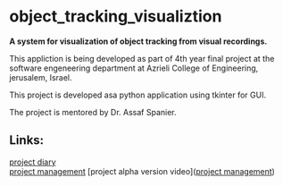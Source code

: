 # object_tracking_visualiztion
**A system for visualization of object tracking from visual recordings.**

This appliction is being developed as part of 4th year final project at the software engeneering department at Azrieli College of Engineering, jerusalem, Israel.

This project is developed asa python application using tkinter for GUI.

The project is mentored by Dr. Assaf Spanier.

## Links:
[project diary](https://github.com/noamip/object_tracking_visualization/wiki/Diary)<br/>
[project management](https://github.com/noamip/object_tracking_visualization/projects/1)
[project alpha version video]([project management](https://github.com/noamip/object_tracking_visualization/projects/1))
